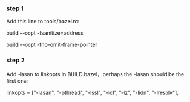 ### step 1

Add this line to tools/bazel.rc:

build --copt -fsanitize=address

build --copt -fno-omit-frame-pointer

### step 2

Add -lasan to linkopts in BUILD.bazel，perhaps the -lasan should be the first one:

linkopts = ["-lasan", "-pthread", "-lssl", "-ldl", "-lz", "-lidn", "-lresolv"],